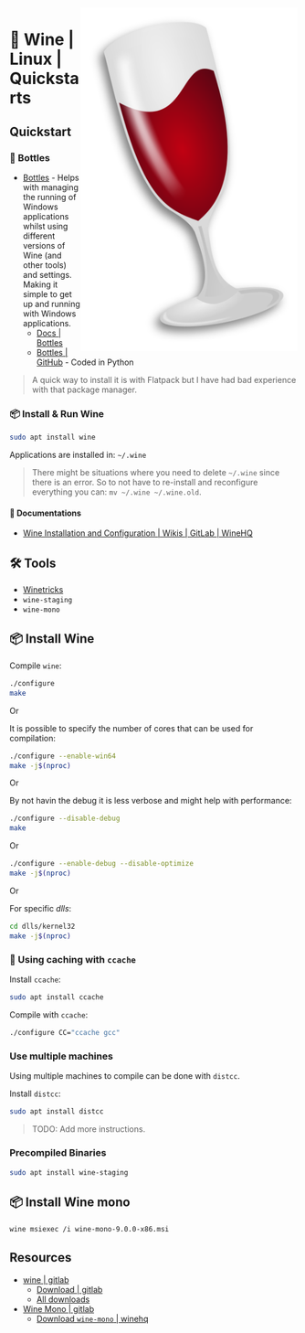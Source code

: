 <img src="assets/wine.svg" alt="Wine" style="width: 380px;" align="right">

# 🍷 Wine | Linux | Quickstarts
## Quickstart
### 🍾 Bottles
- [Bottles](https://usebottles.com/) - Helps with managing the running of Windows applications whilst using different versions of Wine (and other tools) and settings. Making it simple to get up and running with Windows applications.
  - [Docs | Bottles](https://docs.usebottles.com/)
  - [Bottles | GitHub](https://github.com/bottlesdevs/Bottles) - Coded in Python

> A quick way to install it is with Flatpack but I have had bad experience with that package manager.

### 📦 Install & Run Wine
```bash
sudo apt install wine
```

Applications are installed in: `~/.wine`

> There might be situations where you need to delete `~/.wine` since there is an error. So to not have to re-install and reconfigure everything you can: `mv ~/.wine ~/.wine.old`.

#### 📝 Documentations
- [Wine Installation and Configuration | Wikis | GitLab | WineHQ](https://gitlab.winehq.org/wine/wine/-/wikis/Wine-Installation-and-Configuration)

## 🛠️ Tools
- [Winetricks](https://github.com/Winetricks/winetricks)
- `wine-staging`
- `wine-mono`

## 📦 Install Wine
Compile `wine`: 
```bash
./configure
make
```
Or

It is possible to specify the number of cores that can be used for compilation: 
```bash
./configure --enable-win64
make -j$(nproc)
```
Or

By not havin the debug it is less verbose and might help with performance: 
```bash
./configure --disable-debug
make
```
Or
```bash
./configure --enable-debug --disable-optimize
make -j$(nproc)
```
Or

For specific *dlls*: 
```bash
cd dlls/kernel32
make -j$(nproc)
```

### 💾 Using caching with `ccache`
Install `ccache`: 
```bash
sudo apt install ccache
```

Compile with `ccache`: 
```bash
./configure CC="ccache gcc"
```

### Use multiple machines
Using multiple machines to compile can be done with `distcc`.

Install `distcc`: 
```bash
sudo apt install distcc
```

> TODO: Add more instructions.

### Precompiled Binaries
```bash
sudo apt install wine-staging
```

## 📦 Install Wine mono
```bash
wine msiexec /i wine-mono-9.0.0-x86.msi
```

## Resources
- [wine | gitlab](https://gitlab.winehq.org/wine/wine/)
  - [Download | gitlab](https://gitlab.winehq.org/wine/wine/-/wikis/Download)
  - [All downloads](https://dl.winehq.org/)
- [Wine Mono | gitlab](https://gitlab.winehq.org/mono/wine-mono)
  - [Download `wine-mono` | winehq](https://dl.winehq.org/wine/wine-mono/)
